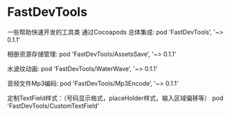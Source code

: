 # FastDevTools
一些帮助快速开发的工具类
通过Cocoapods 
总体集成:
pod 'FastDevTools’, '~> 0.1.1’

相册资源存储管理:
pod 'FastDevTools/AssetsSave’, '~> 0.1.1’

水波纹动画:
pod 'FastDevTools/WaterWave’, '~> 0.1.1’

音频文件Mp3编码:
pod 'FastDevTools/Mp3Encode’, '~> 0.1.1’

定制TextField样式：（号码显示格式，placeHolder样式，输入区域偏移等）
pod 'FastDevTools/CustomTextField'


